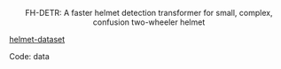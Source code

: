 <p align="center">  
FH-DETR: A faster helmet detection transformer for small, complex, confusion two-wheeler helmet 
</p>   

[helmet-dataset](URL(https://pan.baidu.com/s/15QSM0CUa1t7ZoW6nPpSDKA?pwd=data)) 

Code: data

